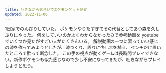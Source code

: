 ```yaml
---
title: 吐きながら気合いでポケモンゲットだぜ
updated: 2022-11-06
---
```


1日家でのんびりしていた。
ポケモンやりたすぎてその代替としてあつ森を久しぶりにやった。
何をしていいのかよくわからなかったので参考動画を youtube でいくつか見たがすごい人がたくさんいる。
解説動画の一つに習っていい感じの池を作ってみようとしたが、池つくり、周りに少し木を植え、ベンチだけ置いたところで酔って断念した。
この手の視点が動くゲームは長時間プレイできない。新作ポケモンも似た感じなので少し不安になってきたが、吐きながらプレイしようと思う。
